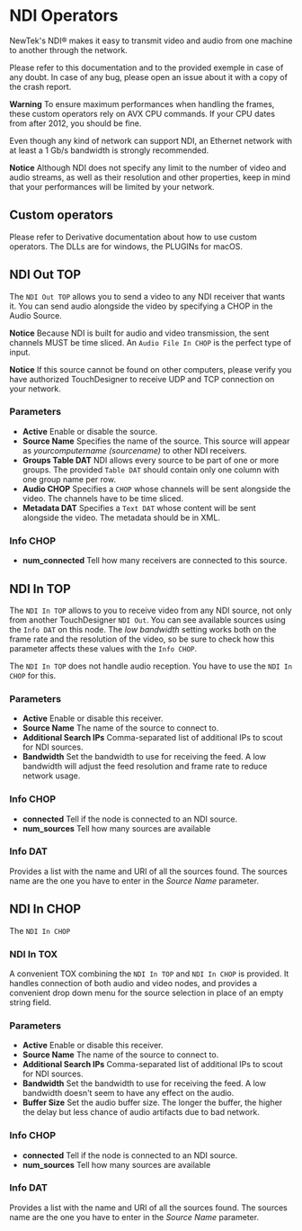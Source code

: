 # NDI Operators

NewTek's NDI® makes it easy to transmit video and audio from one machine to another through the network.

Please refer to this documentation and to the provided exemple in case of any doubt.
In case of any bug, please open an issue about it with a copy of the crash report.

**Warning**
To ensure maximum performances when handling the frames, these custom operators rely on AVX CPU commands. If your CPU dates from after 2012, you should be fine.

Even though any kind of network can support NDI, an Ethernet network with at least a 1 Gb/s bandwidth is strongly recommended.

**Notice**
Although NDI does not specify any limit to the number of video and audio streams, as well as their resolution and other properties, keep in mind that your performances will be limited by your network.

## Custom operators

Please refer to Derivative documentation about how to use custom operators. The DLLs are for windows, the PLUGINs for macOS.

## NDI Out TOP

The `NDI Out TOP` allows you to send a video to any NDI receiver that wants it.
You can send audio alongside the video by specifying a CHOP in the Audio Source.

**Notice** Because NDI is built for audio and video transmission, the sent channels MUST be time sliced. An `Audio File In CHOP` is the perfect type of input. 

**Notice** If this source cannot be found on other computers, please verify you have authorized TouchDesigner to receive UDP and TCP connection on your network. 

### Parameters

- **Active** Enable or disable the source.
- **Source Name** Specifies the name of the source. This source will appear as *yourcomputername (sourcename)* to other NDI receivers.
- **Groups Table DAT** NDI allows every source to be part of one or more groups. The provided `Table DAT` should contain only one column with one group name per row.
- **Audio CHOP** Specifies a `CHOP` whose channels will be sent alongside the video. The channels have to be time sliced.
- **Metadata DAT** Specifies a `Text DAT` whose content will be sent alongside the video. The metadata should be in XML.

### Info CHOP

- **num_connected** Tell how many receivers are connected to this source.

## NDI In TOP

The `NDI In TOP` allows to you to receive video from any NDI source, not only from another TouchDesigner `NDI Out`.
You can see available sources using the `Info DAT` on this node.
The *low bandwidth* setting works both on the frame rate and the resolution of the video, so be sure to check how this parameter affects these values with the `Info CHOP`.

The `NDI In TOP` does not handle audio reception. You have to use the `NDI In CHOP` for this.

### Parameters

- **Active** Enable or disable this receiver.
- **Source Name** The name of the source to connect to.
- **Additional Search IPs** Comma-separated list of additional IPs to scout for NDI sources.
- **Bandwidth** Set the bandwidth to use for receiving the feed. A low bandwidth will adjust the feed resolution and frame rate to reduce network usage.

### Info CHOP

- **connected** Tell if the node is connected to an NDI source.
- **num_sources** Tell how many sources are available

### Info DAT

Provides a list with the name and URI of all the sources found. The sources name are the one you have to enter in the *Source Name* parameter.


## NDI In CHOP

The `NDI In CHOP`

### NDI In TOX

A convenient TOX combining the `NDI In TOP` and `NDI In CHOP` is provided. 
It handles connection of both audio and video nodes, and provides a convenient drop down menu for the source selection in place of an empty string field.

### Parameters

- **Active** Enable or disable this receiver.
- **Source Name** The name of the source to connect to.
- **Additional Search IPs** Comma-separated list of additional IPs to scout for NDI sources.
- **Bandwidth** Set the bandwidth to use for receiving the feed. A low bandwidth doesn't seem to have any effect on the audio.
- **Buffer Size** Set the audio buffer size. The longer the buffer, the higher the delay but less chance of audio artifacts due to bad network.

### Info CHOP

- **connected** Tell if the node is connected to an NDI source.
- **num_sources** Tell how many sources are available

### Info DAT

Provides a list with the name and URI of all the sources found. The sources name are the one you have to enter in the *Source Name* parameter.
